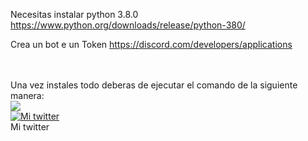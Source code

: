 Necesitas instalar python 3.8.0 <a href="https://www.python.org/downloads/release/python-380/">https://www.python.org/downloads/release/python-380/</a>
  <br>

Crea un bot e un Token <a href="https://discord.com/developers/applications">https://discord.com/developers/applications</a>
  
  <br>
  <br>
  Una vez instales todo deberas de ejecutar el comando de la siguiente manera:
  <br>
  <img src="https://i.imgur.com/crqSbLl.png">
<br>
<a title="Mi twitter" href="https://twitter.com/jose89fcb"><img src="https://i.imgur.com/QCHCEon.png" alt="Mi twitter" /></a>
<br>
Mi twitter
